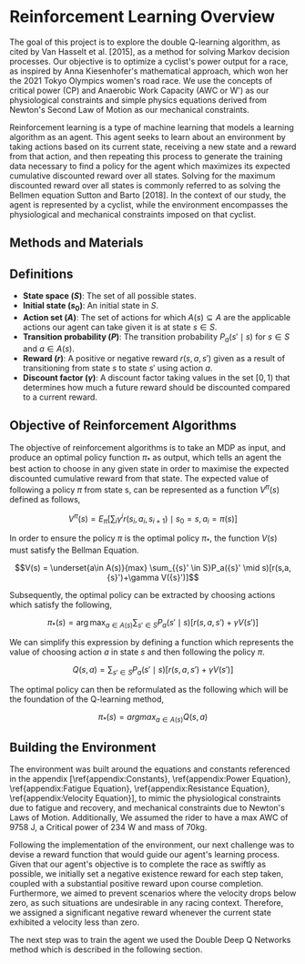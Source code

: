 # Reinforcement Learning Overview

The goal of this project is to explore the double Q-learning algorithm, as cited by Van Hasselt et al. [2015], as a method for solving Markov decision processes. Our objective is to optimize a cyclist's power output for a race, as inspired by Anna Kiesenhofer's mathematical approach, which won her the 2021 Tokyo Olympics women's road race. We use the concepts of critical power (CP) and Anaerobic Work Capacity (AWC or W') as our physiological constraints and simple physics equations derived from Newton's Second Law of Motion as our mechanical constraints.

Reinforcement learning is a type of machine learning that models a learning algorithm as an agent. This agent seeks to learn about an environment by taking actions based on its current state, receiving a new state and a reward from that action, and then repeating this process to generate the training data necessary to find a policy for the agent which maximizes its expected cumulative discounted reward over all states. Solving for the maximum discounted reward over all states is commonly referred to as solving the Bellmen equation Sutton and Barto [2018]. In the context of our study, the agent is represented by a cyclist, while the environment encompasses the physiological and mechanical constraints imposed on that cyclist.

## Methods and Materials

## Definitions

- **State space ($S$)**: The set of all possible states.
- **Initial state ($s_0$)**: An initial state in $S$.
- **Action set ($A$)**: The set of actions for which $A(s) \subseteq A$ are the applicable actions our agent can take given it is at state $s \in S$.
- **Transition probability ($P$)**: The transition probability $P_a({s}'\mid s)$ for $s \in S$ and $a \in A(s)$.
- **Reward ($r$)**: A positive or negative reward $r(s,a,{s}')$ given as a result of transitioning from state $s$ to state ${s}'$ using action $a$.
- **Discount factor ($\gamma$)**: A discount factor taking values in the set $[0,1)$ that determines how much a future reward should be discounted compared to a current reward.

## Objective of Reinforcement Algorithms

The objective of reinforcement algorithms is to take an MDP as input, and produce an optimal policy function $\pi_*$ as output, which tells an agent the best action to choose in any given state in order to maximise the expected discounted cumulative reward from that state. The expected value of following a policy $\pi$ from state s, can be represented as a function $V^\pi(s)$ defined as follows,

$$V^\pi(s) = E_\pi[\sum_i \gamma^ir(s_i,a_i,s_{i+1})\mid s_0=s, a_i = \pi(s)]$$

In order to ensure the policy $\pi$ is the optimal policy $\pi_*$, the function $V(s)$ must satisfy the Bellman Equation.

$$V(s) = \underset{a\in A(s)}{max} \sum_{{s}' \in S}P_a({s}' \mid s)[r(s,a,{s}')+\gamma V({s}')]$$

Subsequently, the optimal policy can be extracted by choosing actions which satisfy the following,

$$\pi_*(s) = \arg\max_{a\in A(s)} \sum_{{s}' \in S}P_a({s}' \mid s)[r(s,a,{s}')+\gamma V({s}')]$$

We can simplify this expression by defining a function which represents the value of choosing action $a$ in state $s$ and then following the policy $\pi$.

$$Q(s,a) = \sum_{{s}' \in S}P_a({s}' \mid s)[r(s,a,{s}')+\gamma V({s}')]$$

The optimal policy can then be reformulated as the following which will be the foundation of the Q-learning method,

$$\pi_*(s) = {argmax}_{a\in A(s)} Q(s,a)$$

## Building the Environment

The environment was built around the equations and constants referenced in the appendix [\ref{appendix:Constants}, \ref{appendix:Power Equation}, \ref{appendix:Fatigue Equation}, \ref{appendix:Resistance Equation}, \ref{appendix:Velocity Equation}], to mimic the physiological constraints due to fatigue and recovery, and mechanical constraints due to Newton's Laws of Motion. Additionally, We assumed the rider to have a max AWC of 9758 J, a Critical power of 234 W and mass of 70kg.

Following the implementation of the environment, our next challenge was to devise a reward function that would guide our agent's learning process. Given that our agent's objective is to complete the race as swiftly as possible, we initially set a negative existence reward for each step taken, coupled with a substantial positive reward upon course completion. Furthermore, we aimed to prevent scenarios where the velocity drops below zero, as such situations are undesirable in any racing context. Therefore, we assigned a significant negative reward whenever the current state exhibited a velocity less than zero.

The next step was to train the agent we used the Double Deep Q Networks method which is described in the following section.
